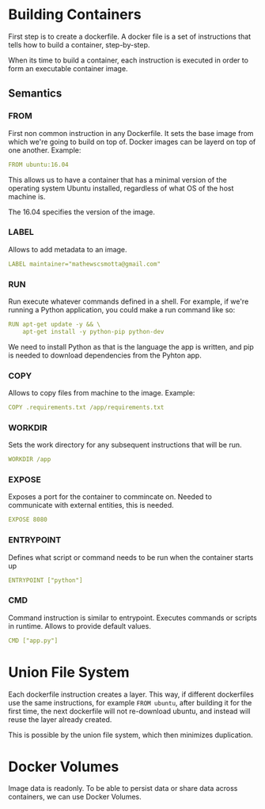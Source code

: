 # Building Containers

First step is to create a dockerfile. A docker file is a set of instructions that tells how to build a container, step-by-step.

When its time to build a container, each instruction is executed in order to form an executable container image.

## Semantics

### FROM 

First non common instruction in any Dockerfile. It sets the base image from which we're going to build on top of. Docker images can be layerd on top of one another. Example:

```yaml
FROM ubuntu:16.04
```

This allows us to have a container that has a minimal version of the operating system Ubuntu installed, regardless of what OS of the host machine is.

The 16.04 specifies the version of the image.

### LABEL

Allows to add metadata to an image.

```yaml
LABEL maintainer="mathewscsmotta@gmail.com"
```

### RUN

Run execute whatever commands defined in a shell. For example, if we're running a Python application, you could make a run command like so:

```yaml
RUN apt-get update -y && \
    apt-get install -y python-pip python-dev
```

We need to install Python as that is the language the app is written, and pip is needed to download dependencies from the Pyhton app.

### COPY

Allows to copy files from machine to the image. Example:

```yaml
COPY .requirements.txt /app/requirements.txt
```

### WORKDIR

Sets the work directory for any subsequent instructions that will be run.

```yaml
WORKDIR /app
```

### EXPOSE

Exposes a port for the container to commincate on. Needed to communicate with external entities, this is needed.

```yaml
EXPOSE 8080
```

### ENTRYPOINT

Defines what script or command needs to be run when the container starts up

```yaml
ENTRYPOINT ["python"]
```

### CMD

Command instruction is similar to entrypoint. Executes commands or scripts in runtime. Allows to provide default values.

```yaml
CMD ["app.py"]
```


# Union File System

Each dockerfile instruction creates a layer. This way, if different dockerfiles use the same instructions, for example `FROM ubuntu`, after building it for the first time, the next dockerfile will not re-download ubuntu, and instead will reuse the layer already created.

This is possible by the union file system, which then minimizes duplication.

# Docker Volumes

Image data is readonly. To be able to persist data or share data across containers, we can use Docker Volumes.